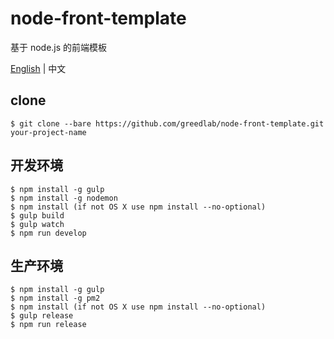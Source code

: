 # node-front-template

基于 node.js 的前端模板

[English](README.md) | 中文

## clone

```
$ git clone --bare https://github.com/greedlab/node-front-template.git your-project-name
```

## 开发环境

```
$ npm install -g gulp
$ npm install -g nodemon
$ npm install (if not OS X use npm install --no-optional)
$ gulp build
$ gulp watch
$ npm run develop
```

## 生产环境

```
$ npm install -g gulp
$ npm install -g pm2
$ npm install (if not OS X use npm install --no-optional)
$ gulp release
$ npm run release
```
